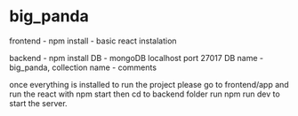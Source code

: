 # big_panda

frontend - 
npm install - basic react instalation

backend - 
npm install 
DB -
mongoDB localhost port 27017 DB name - big_panda, collection name - comments

once everything is installed to run the project please go to frontend/app and run the react with npm start
then cd to backend folder run npm run dev to start the server.
